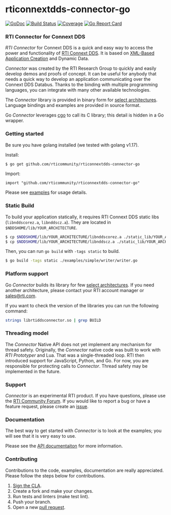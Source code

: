 rticonnextdds-connector-go
=======
[![GoDoc](https://godoc.org/github.com/rticommunity/rticonnextdds-connector-go?status.png)](https://godoc.org/github.com/rticommunity/rticonnextdds-connector-go) [![Build Status](https://travis-ci.org/rticommunity/rticonnextdds-connector-go.svg?branch=master)](https://travis-ci.org/rticommunity/rticonnextdds-connector-go) [![Coverage](https://codecov.io/gh/rticommunity/rticonnextdds-connector-go/branch/master/graph/badge.svg)](https://codecov.io/gh/rticommunity/rticonnextdds-connector-go)
[![Go Report Card](https://goreportcard.com/badge/github.com/rticommunity/rticonnextdds-connector-go)](https://goreportcard.com/report/github.com/rticommunity/rticonnextdds-connector-go)

### RTI Connector for Connext DDS
*RTI Connector* for Connext DDS is a quick and easy way to access the power and
functionality of [RTI Connext DDS](http://www.rti.com/products/index.html).
It is based on [XML-Based Application Creation](https://community.rti.com/static/documentation/connext-dds/6.0.0/doc/manuals/connext_dds/xml_application_creation/RTI_ConnextDDS_CoreLibraries_XML_AppCreation_GettingStarted.pdf) and Dynamic Data.

*Connector* was created by the RTI Research Group to quickly and easily develop demos
and proofs of concept. It can be useful for anybody that needs
a quick way to develop an application communicating over the Connext DDS Databus.
Thanks to the binding with multiple programming languages, you can integrate
with many other available technologies.

The *Connector* library is provided in binary form for [select architectures](https://github.com/rticommunity/rticonnextdds-connector/tree/master/lib). Language bindings and examples are provided in source format.

Go *Connector* leverages [cgo](https://golang.org/cmd/cgo) to call its C library;
this detail is hidden in a Go wrapper. 

### Getting started

Be sure you have golang installed (we tested with golang v1.17). 

Install:
```bash
$ go get github.com/rticommunity/rticonnextdds-connector-go
```

Import:
```golang
import "github.com/rticommunity/rticonnextdds-connector-go"
```

Please see [examples](examples/README.md) for usage details.

### Static Build
To build your application statically, it requires RTI Connext DDS static libs (```libnddscorez.a```, ```libnddscz.a```). They are located in ```$NDDSHOME/lib/YOUR_ARCHITECTURE```. 

```bash
$ cp $NDDSHOME/lib/YOUR_ARCHITECTURE/libnddscorez.a ./static_lib/YOUR_ARCHITECTURE/
$ cp $NDDSHOME/lib/YOUR_ARCHITECTURE/libnddscz.a ./static_lib/YOUR_ARCHITECTURE/
```

Then, you can run ```go build``` with ```-tags static``` to build. 
```bash
$ go build -tags static ./examples/simple/writer/writer.go
```

### Platform support
Go *Connector* builds its library for few [select architectures](https://github.com/rticommunity/rticonnextdds-connector/tree/master/lib). If you need another architecture, please contact your RTI account manager or sales@rti.com.

If you want to check the version of the libraries you can run the following command:

``` bash
strings librtiddsconnector.so | grep BUILD
```

### Threading model
The *Connector* Native API does not yet implement any mechanism for thread safety. Originally, the *Connector* native code was built to work with *RTI Prototyper* and Lua. That was a single-threaded loop. RTI then introduced support for JavaScript, Python, and Go. For now, you are responsible for protecting calls to *Connector*. Thread safety
may be implemented in the future.

### Support
*Connector* is an experimental RTI product. If you have questions, please use the [RTI Community Forum](https://community.rti.com/forums/technical-questions). If you would like to report a bug or have a feature request, please create an [issue](https://github.com/rticommunity/rticonnextdds-connector-go/issues).

### Documentation
The best way to get started with *Connector* is to look at the
examples; you will see that it is very easy to use.

Please see the [API documentaiton](https://godoc.org/github.com/rticommunity/rticonnextdds-connector-go) for more information.

### Contributing
Contributions to the code, examples, documentation are really appreciated. Please follow the steps below for contributions. 

1. [Sign the CLA](CONTRIBUTING.md).
1. Create a fork and make your changes.
1. Run tests and linters (make test lint).
1. Push your branch.
1. Open a new [pull request](https://github.com/rticommunity/rticonnextdds-connector-go/compare).

